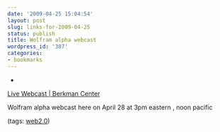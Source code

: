 ```yaml
---
date: '2009-04-25 15:04:54'
layout: post
slug: links-for-2009-04-25
status: publish
title: Wolfram alpha webcast
wordpress_id: '387'
categories:
- bookmarks
---
```


  * 
                

[Live Webcast | Berkman Center](http://cyber.law.harvard.edu/interactive/webcast)


                

Wolfram alpha webcast here on April 28 at 3pm eastern , noon pacific


                

(tags: [web2.0](http://delicious.com/eob/web2.0))


            

